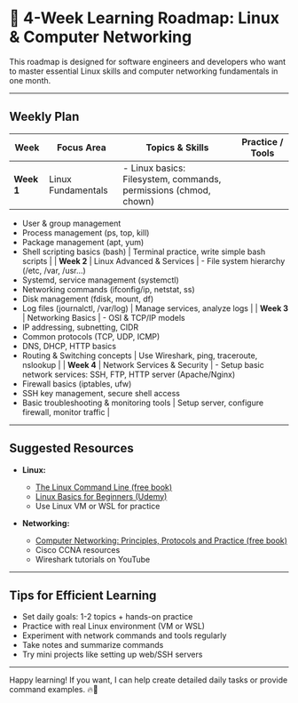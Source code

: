# 📅 4-Week Learning Roadmap: Linux & Computer Networking

This roadmap is designed for software engineers and developers who want to master essential Linux skills and computer networking fundamentals in one month.

---

## Weekly Plan

| Week       | Focus Area                 | Topics & Skills                                                                                          | Practice / Tools                        |
|------------|----------------------------|---------------------------------------------------------------------------------------------------------|---------------------------------------|
| **Week 1** | Linux Fundamentals          | - Linux basics: Filesystem, commands, permissions (chmod, chown)  
- User & group management  
- Process management (ps, top, kill)  
- Package management (apt, yum)  
- Shell scripting basics (bash)                       | Terminal practice, write simple bash scripts       |
| **Week 2** | Linux Advanced & Services   | - File system hierarchy (/etc, /var, /usr...)  
- Systemd, service management (systemctl)  
- Networking commands (ifconfig/ip, netstat, ss)  
- Disk management (fdisk, mount, df)  
- Log files (journalctl, /var/log)                   | Manage services, analyze logs                      |
| **Week 3** | Networking Basics           | - OSI & TCP/IP models  
- IP addressing, subnetting, CIDR  
- Common protocols (TCP, UDP, ICMP)  
- DNS, DHCP, HTTP basics  
- Routing & Switching concepts                        | Use Wireshark, ping, traceroute, nslookup          |
| **Week 4** | Network Services & Security | - Setup basic network services: SSH, FTP, HTTP server (Apache/Nginx)  
- Firewall basics (iptables, ufw)  
- SSH key management, secure shell access  
- Basic troubleshooting & monitoring tools          | Setup server, configure firewall, monitor traffic  |

---

## Suggested Resources

- **Linux:**  
  - [The Linux Command Line (free book)](http://linuxcommand.org/tlcl.php)  
  - [Linux Basics for Beginners (Udemy)](https://www.udemy.com/course/linux-basics-for-beginners/)  
  - Use Linux VM or WSL for practice  

- **Networking:**  
  - [Computer Networking: Principles, Protocols and Practice (free book)](https://intronetworks.cs.luc.edu/current/pdf/2019-intronetworks.pdf)  
  - Cisco CCNA resources  
  - Wireshark tutorials on YouTube  

---

## Tips for Efficient Learning

- Set daily goals: 1-2 topics + hands-on practice  
- Practice with real Linux environment (VM or WSL)  
- Experiment with network commands and tools regularly  
- Take notes and summarize commands  
- Try mini projects like setting up web/SSH servers  

---

Happy learning! If you want, I can help create detailed daily tasks or provide command examples. 🔥💪
